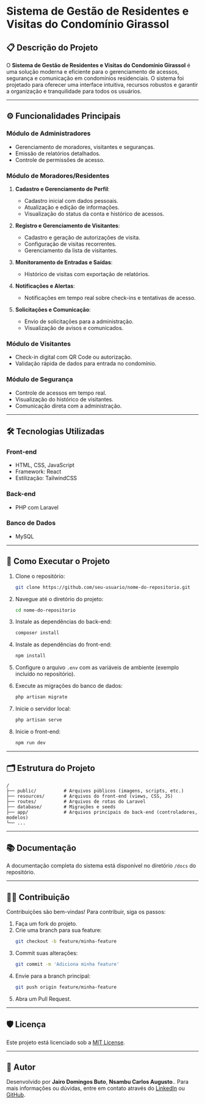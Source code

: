 # Sistema de Gestão de Residentes e Visitas do Condomínio Girassol

## 📋 Descrição do Projeto

O **Sistema de Gestão de Residentes e Visitas do Condomínio Girassol** é uma solução moderna e eficiente para o gerenciamento de acessos, segurança e comunicação em condomínios residenciais. O sistema foi projetado para oferecer uma interface intuitiva, recursos robustos e garantir a organização e tranquilidade para todos os usuários.

---

## ⚙️ Funcionalidades Principais

### **Módulo de Administradores**
- Gerenciamento de moradores, visitantes e seguranças.
- Emissão de relatórios detalhados.
- Controle de permissões de acesso.

### **Módulo de Moradores/Residentes**
1. **Cadastro e Gerenciamento de Perfil**:
   - Cadastro inicial com dados pessoais.
   - Atualização e edição de informações.
   - Visualização do status da conta e histórico de acessos.

2. **Registro e Gerenciamento de Visitantes**:
   - Cadastro e geração de autorizações de visita.
   - Configuração de visitas recorrentes.
   - Gerenciamento da lista de visitantes.

3. **Monitoramento de Entradas e Saídas**:
   - Histórico de visitas com exportação de relatórios.

4. **Notificações e Alertas**:
   - Notificações em tempo real sobre check-ins e tentativas de acesso.

5. **Solicitações e Comunicação**:
   - Envio de solicitações para a administração.
   - Visualização de avisos e comunicados.

### **Módulo de Visitantes**
- Check-in digital com QR Code ou autorização.
- Validação rápida de dados para entrada no condomínio.

### **Módulo de Segurança**
- Controle de acessos em tempo real.
- Visualização do histórico de visitantes.
- Comunicação direta com a administração.

---

## 🛠️ Tecnologias Utilizadas

### **Front-end**
- HTML, CSS, JavaScript
- Framework: React
- Estilização: TailwindCSS

### **Back-end**
- PHP com Laravel

### **Banco de Dados**
- MySQL

---

## 🚀 Como Executar o Projeto

1. Clone o repositório:
   ```bash
   git clone https://github.com/seu-usuario/nome-do-repositorio.git
   ```

2. Navegue até o diretório do projeto:
   ```bash
   cd nome-do-repositorio
   ```

3. Instale as dependências do back-end:
   ```bash
   composer install
   ```

4. Instale as dependências do front-end:
   ```bash
   npm install
   ```

5. Configure o arquivo `.env` com as variáveis de ambiente (exemplo incluído no repositório).

6. Execute as migrações do banco de dados:
   ```bash
   php artisan migrate
   ```

7. Inicie o servidor local:
   ```bash
   php artisan serve
   ```

8. Inicie o front-end:
   ```bash
   npm run dev
   ```

---

## 🗂️ Estrutura do Projeto

```plaintext
/
├── public/          # Arquivos públicos (imagens, scripts, etc.)
├── resources/       # Arquivos do front-end (views, CSS, JS)
├── routes/          # Arquivos de rotas do Laravel
├── database/        # Migrações e seeds
├── app/             # Arquivos principais do back-end (controladores, modelos)
└── ...
```

---

## 📚 Documentação

A documentação completa do sistema está disponível no diretório `/docs` do repositório.

---

## 👨‍💻 Contribuição

Contribuições são bem-vindas! Para contribuir, siga os passos:

1. Faça um fork do projeto.
2. Crie uma branch para sua feature:
   ```bash
   git checkout -b feature/minha-feature
   ```
3. Commit suas alterações:
   ```bash
   git commit -m 'Adiciona minha feature'
   ```
4. Envie para a branch principal:
   ```bash
   git push origin feature/minha-feature
   ```
5. Abra um Pull Request.

---

## 🛡️ Licença

Este projeto está licenciado sob a [MIT License](LICENSE).

---

## 📝 Autor

Desenvolvido por **Jairo Domingos Buto**,  **Nsambu Carlos Augusto**.. Para mais informações ou dúvidas, entre em contato através do [LinkedIn](https://www.linkedin.com/in/jairo-domingos-buto) ou [GitHub](https://github.com/seu-usuario).
